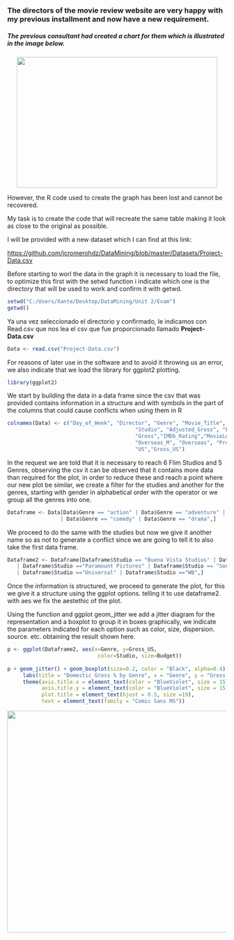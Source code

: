### **The directors of the movie review website are very happy with my previous installment and now have a new requirement.**

##### The previous consultant had created a chart for them which is illustrated in the image below.

<p align="center">
  <img width="460" height="300" src="https://i.imgur.com/plzb8AU.png">
  
</p>

However, the R code used to create the graph has been lost and cannot be recovered.

My task is to create the code that will recreate the same table making it look as close to the original as possible.

I will be provided with a new dataset which I can find at this link:

https://github.com/jcromerohdz/DataMining/blob/master/Datasets/Project-Data.csv 

Before starting to worl the data in the graph it is necessary to load the file, to optimize this first with the setwd 
function i indicate which one is the directory that will be used to work and confirm it with getwd.

```R
setwd("C:/Users/Xante/Desktop/DataMining/Unit 2/Exam")
getwd()

```
Ya una vez seleccionado el directorio y confirmado, le indicamos con Read.csv que nos lea el csv que fue proporcionado llamado **Project-Data.csv**

```R
Data <- read.csv("Project-Data.csv")
```

For reasons of later use in the software and to avoid it throwing us an error, we also indicate that we load the library for ggplot2 plotting.

```R
library(ggplot2)
```
We start by building the data in a data frame since the csv that was provided contains information in a structure and with symbols in the part of the columns 
that could cause conflicts when using them in R

```R
colnames(Data) <- c("Day_of_Week", "Director", "Genre", "Movie_Title", "Release_Date",
                                         "Studio", "Adjusted_Gross", "Budget",
                                         "Gross","IMDb_Rating","MovieLens_Rating",
                                         "Overseas_M", "Overseas", "Profit_M","Profit","Runtime",
                                         "US","Gross_US")                                         "US","Gross_US")


```


In the request we are told that it is necessary to reach 6 Flim Studios and 5 Genres, observing the csv it can be observed that it contains more data than 
required for the plot, in order to reduce these and reach a point where our new plot be similar, we create a filter for the studies and another for the genres, 
starting with gender in alphabetical order with the operator or we group all the genres into one.

```R
Dataframe <- Data[Data$Genre == "action" | Data$Genre == "adventure" | Data$Genre == "animation"
                 | Data$Genre == "comedy" | Data$Genre == "drama",]

```

We proceed to do the same with the studies but now we give it another name so as not to generate a conflict since we are going to tell it to also take the first data frame.

```R
Dataframe2 <- Dataframe[Dataframe$Studio == "Buena Vista Studios" | Dataframe$Studio == "Fox" 
   | Dataframe$Studio =="Paramount Pictures" | Dataframe$Studio == "Sony"
   | Dataframe$Studio =="Universal" | Dataframe$Studio =="WB",]

```
Once the information is structured, we proceed to generate the plot, for this we give it a structure using the ggplot options. 
telling it to use dataframe2. with aes we fix the aestethic of the plot.

Using the function and ggplot geom_jitter we add a jitter diagram for the representation and a boxplot to group it in boxes graphically, we indicate the parameters indicated 
for each option such as color, size, dispersion. source. etc. obtaining the result shown here.

```R
p <- ggplot(Dataframe2, aes(x=Genre, y=Gross_US, 
                             color=Studio, size=Budget))
 
p + geom_jitter() + geom_boxplot(size=0.2, color = "Black", alpha=0.4) +
     labs(title = "Domestic Gross % by Genre", x = "Genre", y = "Gross % US") + scale_size(name="Budget $M") +
     theme(axis.title.x = element_text(color = "BlueViolet", size = 15),
           axis.title.y = element_text(color = "BlueViolet", size = 15),
           plot.title = element_text(hjust = 0.5, size =19),
           text = element_text(family = "Comic Sans MS"))

```

<p align="center">
  <img width="960" height="509" src="https://i.imgur.com/aXC6rJp.png">
  
</p>

